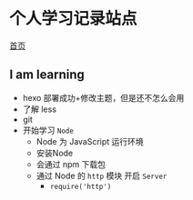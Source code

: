 # 个人学习记录站点

[首页](https://blacksilkskirt.github.io/Bird/)

## I am learning

- hexo 部署成功+修改主题，但是还不怎么会用
- 了解 less
- git 
- 开始学习 `Node`
  + Node 为 JavaScript 运行环境
  + 安装Node
  + 会通过 npm 下载包 
  + 通过 Node 的 `http` 模块 开启 `Server`
    * `require('http')`

